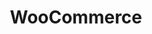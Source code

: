---
title: "WooCommerce"
seoTitle: "WooCommerce integration"
seoDescription: "Here’s how WooCommerce works with your applications to streamline your workflow."
summary: "An open-source e-commerce plug-in for WordPress that’s customisable and streamlined for retail."
lead: "Stock2Shop can integrate WooCommerce with many ERP / Accounting and logistic applications, here is how we can help you automate your business"
image: "/uploads/logo-platform-woocommerce.png"
imageAlt: woocommerce logo
type: "channel"
channel: "woocommerce"
tags: ["channel"]
aliases:
    - /integrations/woo-commerce/
---